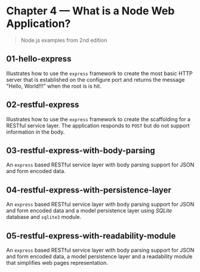 # Chapter 4 &mdash; What is a Node Web Application?
> Node.js examples from 2nd edition

## 01-hello-express
Illustrates how to use the `express` framework to create the most basic HTTP server that is established on the configure port and returns the message "Hello, World!!!" when the root is is hit.

## 02-restful-express
Illustrates how to use the `express` framework to create the scaffolding for a RESTful service layer. The application responds to `POST` but do not support information in the body.

## 03-restful-express-with-body-parsing
An `express` based RESTful service layer with body parsing support for JSON and form encoded data.

## 04-restful-express-with-persistence-layer
An `express` based RESTful service layer with body parsing support for JSON and form encoded data and a model persistence layer using *SQLite* database and `sqlite3` module.

## 05-restful-express-with-readability-module
An `express` based RESTful service layer with body parsing support for JSON and form encoded data, a model persistence layer and a readability module that simplifies web pages representation.

